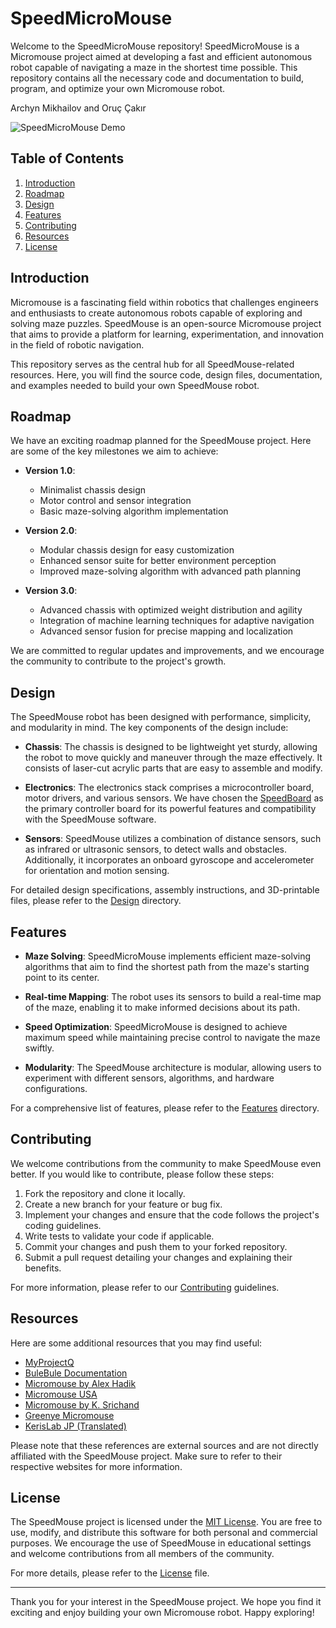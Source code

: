 # SpeedMicroMouse

Welcome to the SpeedMicroMouse repository! SpeedMicroMouse is a Micromouse project aimed at developing a fast and efficient autonomous robot capable of navigating a maze in the shortest time possible. This repository contains all the necessary code and documentation to build, program, and optimize your own Micromouse robot.

Archyn Mikhailov and Oruç Çakır

![SpeedMicroMouse Demo](speedmouse_demo.gif)

## Table of Contents

1. [Introduction](#introduction)
2. [Roadmap](#roadmap)
3. [Design](#design)
4. [Features](#features)
5. [Contributing](#contributing)
6. [Resources](#resources)
7. [License](#license)

## Introduction

Micromouse is a fascinating field within robotics that challenges engineers and enthusiasts to create autonomous robots capable of exploring and solving maze puzzles. SpeedMouse is an open-source Micromouse project that aims to provide a platform for learning, experimentation, and innovation in the field of robotic navigation.

This repository serves as the central hub for all SpeedMouse-related resources. Here, you will find the source code, design files, documentation, and examples needed to build your own SpeedMouse robot.

## Roadmap

We have an exciting roadmap planned for the SpeedMouse project. Here are some of the key milestones we aim to achieve:

- **Version 1.0**:
	- Minimalist chassis design
  - Motor control and sensor integration
  - Basic maze-solving algorithm implementation

- **Version 2.0**:
	- Modular chassis design for easy customization
	- Enhanced sensor suite for better environment perception
  - Improved maze-solving algorithm with advanced path planning

- **Version 3.0**:
	- Advanced chassis with optimized weight distribution and agility
  - Integration of machine learning techniques for adaptive navigation
  - Advanced sensor fusion for precise mapping and localization


We are committed to regular updates and improvements, and we encourage the community to contribute to the project's growth.

## Design

The SpeedMouse robot has been designed with performance, simplicity, and modularity in mind. The key components of the design include:

- **Chassis**: The chassis is designed to be lightweight yet sturdy, allowing the robot to move quickly and maneuver through the maze effectively. It consists of laser-cut acrylic parts that are easy to assemble and modify.

- **Electronics**: The electronics stack comprises a microcontroller board, motor drivers, and various sensors. We have chosen the [SpeedBoard](https://github.com/SpeedMouse/SpeedBoard) as the primary controller board for its powerful features and compatibility with the SpeedMouse software.

- **Sensors**: SpeedMouse utilizes a combination of distance sensors, such as infrared or ultrasonic sensors, to detect walls and obstacles. Additionally, it incorporates an onboard gyroscope and accelerometer for orientation and motion sensing.

For detailed design specifications, assembly instructions, and 3D-printable files, please refer to the [Design](/design) directory.

## Features

- **Maze Solving**: SpeedMicroMouse implements efficient maze-solving algorithms that aim to find the shortest path from the maze's starting point to its center.

- **Real-time Mapping**: The robot uses its sensors to build a real-time map of the maze, enabling it to make informed decisions about its path.

- **Speed Optimization**: SpeedMicroMouse is designed to achieve maximum speed while maintaining precise control to navigate the maze swiftly.

- **Modularity**: The SpeedMouse architecture is modular, allowing users to experiment with different sensors, algorithms, and hardware configurations.

For a comprehensive list of features, please refer to the [Features](/features) directory.

## Contributing

We welcome contributions from the community to make SpeedMouse even better. If you would like to contribute, please follow these steps:

1. Fork the repository and clone it locally.
2. Create a new branch for your feature or bug fix.
3. Implement your changes and ensure that the code follows the project's coding guidelines.
4. Write tests to validate your code if applicable.
5. Commit your changes and push them to your forked repository.
6. Submit a pull request detailing your changes and explaining their benefits.

For more information, please refer to our [Contributing](/CONTRIBUTING.md) guidelines.

## Resources

Here are some additional resources that you may find useful:

- [MyProjectQ](https://sites.google.com/site/myprojectq/home?authuser=0)
- [BuleBule Documentation](https://bulebule.readthedocs.io/en/latest/index.html#)
- [Micromouse by Alex Hadik](https://www.alexhadik.com/work/micromouse/)
- [Micromouse USA](http://micromouseusa.com)
- [Micromouse by K. Srichand](https://kswichit.net/micromouse/micromouse.html)
- [Greenye Micromouse](http://www.greenye.net)
- [KerisLab JP (Translated)](https://www-kerislab-jp.translate.goog/?_x_tr_sl=auto&_x_tr_tl=en&_x_tr_hl=tr)

Please note that these references are external sources and are not directly affiliated with the SpeedMouse project. Make sure to refer to their respective websites for more information.


## License

The SpeedMouse project is licensed under the [MIT License](/LICENSE). You are free to use, modify, and distribute this software for both personal and commercial purposes. We encourage the use of SpeedMouse in educational settings and welcome contributions from all members of the community.

For more details, please refer to the [License](/LICENSE) file.

---

Thank you for your interest in the SpeedMouse project. We hope you find it exciting and enjoy building your own Micromouse robot. Happy exploring!
